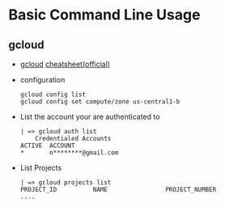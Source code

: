# Basic Command Line Usage

## gcloud

* [gcloud](https://cloud.google.com/sdk/gcloud) [cheatsheet(official)](https://cloud.google.com/sdk/docs/cheatsheet)

* configuration
  ```
  gcloud config list
  gcloud config set compute/zone us-central1-b
  ```

* List the account your are authenticated to
  ```
  | => gcloud auth list
      Credentialed Accounts
  ACTIVE  ACCOUNT
  *       n********@gmail.com
  ```

* List Projects
  ```
  | => gcloud projects list
  PROJECT_ID          NAME                PROJECT_NUMBER
  ....
  ```
